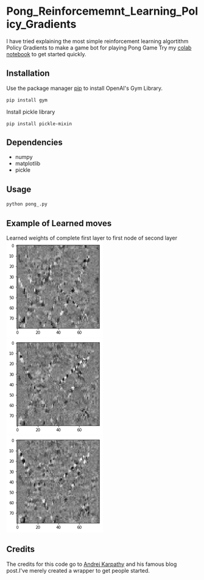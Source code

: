 # Pong_Reinforcememnt_Learning_Policy_Gradients
I have tried explaining the most simple reinforcement learning algortithm Policy Gradients to make a game bot for playing Pong Game
Try my [colab notebook](https://colab.research.google.com/drive/1PTkhXgxgDQ7wIGj2G70jp6XJyGhqDLc9) to get started quickly.
## Installation

Use the package manager [pip](https://pip.pypa.io/en/stable/) to install OpenAI's Gym Library.
```bash
pip install gym
```
Install pickle library 
```
pip install pickle-mixin
```
## Dependencies
* numpy
* matplotlib
* pickle

## Usage
```bash
python pong_.py
```
## Example of Learned moves
Learned weights of complete first layer to first node of second layer<br/> 
![1](https://github.com/mstale007/Pong_Reinforcememnt_Learning_Policy_Gradients/blob/master/1.png)
![2](https://github.com/mstale007/Pong_Reinforcememnt_Learning_Policy_Gradients/blob/master/2.png)
![3](https://github.com/mstale007/Pong_Reinforcememnt_Learning_Policy_Gradients/blob/master/3.png)
## Credits
The credits for this code go to [Andrej Karpathy](http://karpathy.github.io/2016/05/31/rl/) and his famous blog post.I've merely created a wrapper to get people started.
